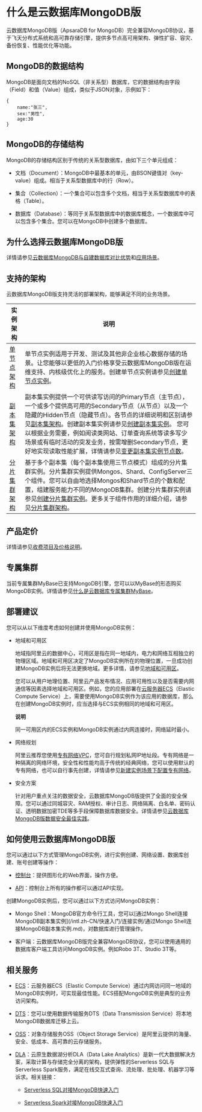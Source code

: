 什么是云数据库MongoDB版 
====================================

云数据库MongoDB版（ApsaraDB for MongoDB）完全兼容MongoDB协议，基于飞天分布式系统和高可靠存储引擎，提供多节点高可用架构、弹性扩容、容灾、备份恢复、性能优化等功能。

MongoDB的数据结构 
---------------------------------

MongoDB是面向文档的NoSQL（非关系型）数据库，它的数据结构由字段（Field）和值（Value）组成，类似于JSON对象，示例如下：



    {
        name:"张三",
        sex:"男性",
        age:30
    }



MongoDB的存储结构 
---------------------------------

MongoDB的存储结构区别于传统的关系型数据库，由如下三个单元组成：



* 文档（Document）：MongoDB中最基本的单元，由BSON键值对（key-value）组成。相当于关系型数据库中的行（Row）。

  

* 集合（Collection）：一个集合可以包含多个文档，相当于关系型数据库中的表格（Table）。

  

* 数据库（Database）：等同于关系型数据库中的数据库概念，一个数据库中可以包含多个集合。您可以在MongoDB中创建多个数据库。

  




为什么选择云数据库MongoDB版 
--------------------------------------

详情请参见[云数据库MongoDB与自建数据库对比优势](/intl.zh-CN/产品简介/云数据库MongoDB与自建数据库对比优势.md)和[应用场景](/intl.zh-CN/产品简介/应用场景.md)。

支持的架构 
--------------------------

云数据库MongoDB版支持灵活的部署架构，能够满足不同的业务场景。


|                             实例架构                             |                                                                                                                                                                                                      说明                                                                                                                                                                                                      |
|--------------------------------------------------------------|--------------------------------------------------------------------------------------------------------------------------------------------------------------------------------------------------------------------------------------------------------------------------------------------------------------------------------------------------------------------------------------------------------------|
| [单节点架构](/intl.zh-CN/产品简介/系统架构/单节点架构.md)   | 单节点实例适用于开发、测试及其他非企业核心数据存储的场景。让您能够以更低的入门价格享受云数据库MongoDB版在运维支持、内核级优化上的服务。创建单节点实例请参见[创建单节点实例](/intl.zh-CN/快速入门/创建实例/创建单节点实例.md)。                                                                                                                                                                                                                                                             |
| [副本集架构](/intl.zh-CN/产品简介/系统架构/副本集架构.md)   | 副本集实例提供一个可供读写访问的Primary节点（主节点），一个或多个提供高可用的Secondary节点（从节点）以及一个隐藏的Hidden节点（隐藏节点）。各节点的详细说明和区别请参见[副本集架构](/intl.zh-CN/产品简介/系统架构/副本集架构.md)。创建副本集实例请参见[创建副本集实例](/intl.zh-CN/快速入门/创建实例/创建副本集实例.md)。 您可以根据业务需要，例如阅读类网站、订单查询系统等读多写少场景或有临时活动的突发业务，按需增删Secondary节点，更好地实现读取性能扩展，详情请参见[变更副本集实例节点数](/intl.zh-CN/用户指南/实例管理/变更实例配置/变更副本集实例节点数.md)。 |
| [分片集群架构](/intl.zh-CN/产品简介/系统架构/分片集群架构.md) | 基于多个副本集（每个副本集使用三节点模式）组成的分片集群实例。分片集群实例提供Mongos、Shard、ConfigServer三个组件。您可以自由地选择Mongos和Shard节点的个数和配置，组建服务能力不同的MongoDB集群。创建分片集群实例请参见[创建分片集群实例](/intl.zh-CN/快速入门/创建实例/创建分片集群实例.md)。更多关于组件作用的详细介绍，请参见[分片集群架构](/intl.zh-CN/产品简介/系统架构/分片集群架构.md)。                                                                                                                              |



产品定价 
-------------------------

详情请参见[收费项目及价格说明](/intl.zh-CN/产品定价/收费项目及价格说明.md)。

专属集群 
-------------------------

当前专属集群MyBase已支持MongoDB引擎，您可以以MyBase的形态购买MongoDB实例。详情请参见[什么是云数据库专属集群MyBase]()。

部署建议 
-------------------------

您可以从以下维度考虑如何创建并使用MongoDB实例：

* 地域和可用区 

  地域指阿里云的数据中心，可用区是指在同一地域内，电力和网络互相独立的物理区域。地域和可用区决定了MongoDB实例所在的物理位置，一旦成功创建MongoDB实例后将无法更换地域。更多详情，请参见[地域和可用区](~~40654~~)。

  您可以从用户地理位置、阿里云产品发布情况、应用可用性以及是否需要内网通信等因素选择地域和可用区。例如，您的应用部署在[云服务器ECS](~~25367~~)（Elastic Compute Service）上，需要使用MongoDB实例作为该应用的数据库，那么在创建MongoDB实例时，应当选择与ECS实例相同的地域和可用区。 

  
  **说明**

  同一可用区内的ECS实例和MongoDB实例通过内网连接时，网络延时最小。

  

* 网络规划 

  阿里云推荐您使用[专有网络VPC](~~34217~~)，您可自行规划私网IP地址段。专有网络是一种隔离的网络环境，安全性和性能均高于传统的经典网络，您可以使用默认的专有网络，也可以自行事先创建，详情请参见[新建实例场景下配置专有网络](/intl.zh-CN/用户指南/管理网络连接/新建实例场景下配置专有网络.md)。
  

* 安全方案 

  针对用户重点关注的数据安全，云数据库MongoDB版提供了全面的安全保障。您可以通过同城容灾、RAM授权、审计日志、网络隔离、白名单、密码认证、透明数据加密TDE等多手段保障数据库数据安全。详情请参见[云数据库MongoDB版数据安全最佳实践](/intl.zh-CN/最佳实践/云数据库MongoDB版数据安全最佳实践.md)。
  




如何使用云数据库MongoDB版 
-------------------------------------

您可以通过以下方式管理MongoDB实例，进行实例创建、网络设置、数据库创建、账号创建等操作：

* [控制台](https://mongodb.console.aliyun.com/)：提供图形化的Web界面，操作方便。

  

* [API](/intl.zh-CN/API参考/API概览.md)：控制台上所有的操作都可以通过API实现。

  




创建MongoDB实例后，您可以通过以下方式访问MongoDB实例：

* Mongo Shell：MongoDB官方命令行工具，您可以[通过Mongo Shell连接MongoDB副本集实例](/intl.zh-CN/快速入门/连接实例/通过Mongo Shell连接MongoDB副本集实例.md)，对数据库进行管理操作。

  

* 客户端：云数据库MongoDB版完全兼容MongoDB协议，您可以使用通用的数据库客户端工具访问MongoDB实例。例如Robo 3T、Studio 3T等。

  




相关服务 
-------------------------

* [ECS](~~25367~~)：云服务器ECS（Elastic Compute Service）通过内网访问同一地域的MongoDB实例时，可实现最佳性能。ECS搭配MongoDB实例是典型的业务访问架构。

  

* [DTS](~~26592~~)：您可以使用数据传输服务DTS（Data Transmission Service）将本地MongoDB数据库迁移上云。

  

* [OSS](~~31817~~)：对象存储服务OSS（Object Storage Service）是阿里云提供的海量、安全、低成本、高可靠的云存储服务。

  




<!-- -->

* [DLA]()：云原生数据湖分析DLA（Data Lake Analytics）是新一代大数据解决方案，采取计算与存储完全分离的架构，提供弹性的Serverless SQL与Serverless Spark服务，满足在线交互式查询、流处理、批处理、机器学习等诉求。相关链接：

  * [Serverless SQL对接MongoDB快速入门]()

    
  
  * [Serverless Spark对接MongoDB快速入门]()

    
  

  




<!-- -->


